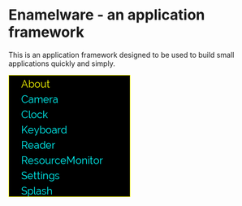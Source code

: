 # Enamelware - an application framework

This is an application framework designed to be used to build small applications quickly and simply.

![Coming soon ...](SCR.gif)
